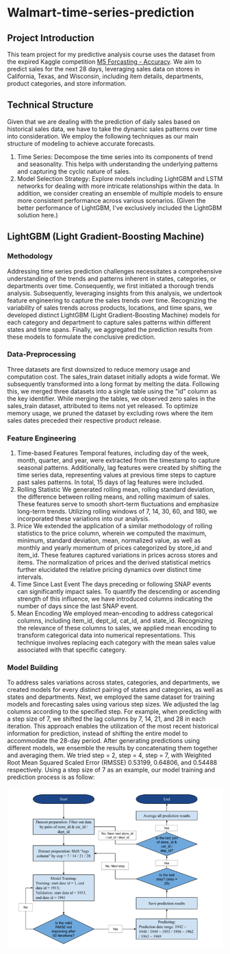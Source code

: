 # Walmart-time-series-prediction
## Project Introduction
This team project for my predictive analysis course uses the dataset from the expired Kaggle competition [M5 Forcasting - Accuracy](https://www.kaggle.com/competitions/m5-forecasting-accuracy/overview). We aim to predict sales for the next 28 days, leveraging sales data on stores in California, Texas, and Wisconsin, including item details, departments, product categories, and store information.
## Technical Structure
Given that we are dealing with the prediction of daily sales based on historical sales data, we have to  take the dynamic sales patterns over time into consideration. We employ the following techniques as our main structure of modeling to achieve accurate forecasts.
1. Time Series: Decompose the time series into its components of trend and seasonality. This helps with understanding the underlying patterns and capturing the cyclic nature of sales.
2. Model Selection Strategy: Explore models including LightGBM and LSTM networks for dealing with more intricate relationships within the data. In addition, we consider creating an ensemble of multiple models to ensure more consistent performance across various scenarios.
(Given the better performance of LightGBM, I've exclusively included the LightGBM solution here.)

## LightGBM (Light Gradient-Boosting Machine)
### Methodology
Addressing time series prediction challenges necessitates a comprehensive understanding of the trends and patterns inherent in states, categories, or departments over time. Consequently, we first initiated a thorough trends analysis. Subsequently, leveraging insights from this analysis, we undertook feature engineering to capture the sales trends over time. Recognizing the variability of sales trends across products, locations, and time spans, we developed distinct LightGBM (Light Gradient-Boosting Machine) models for each category and department to capture sales patterns within different states and time spans. Finally, we aggregated the prediction results from these models to formulate the conclusive prediction.
### Data-Preprocessing
Three datasets are first downsized to reduce memory usage and computation cost. The sales_train dataset initially adopts a wide format. We subsequently transformed into a long format by melting the data. Following this, we merged three datasets into a single table using the "id" column as the key identifier. 
While merging the tables, we observed zero sales in the sales_train dataset, attributed to items not yet released. To optimize memory usage, we pruned the dataset by excluding rows where the item sales dates preceded their respective product release. 
### Feature Engineering
1. Time-based Features
Temporal features, including day of the week, month, quarter, and year, were extracted from the timestamp to capture seasonal patterns. Additionally, lag features were created by shifting the time series data, representing values at previous time steps to capture past sales patterns. In total, 15 days of lag features were included.
2. Rolling Statistic
We generated rolling mean, rolling standard deviation, the difference between rolling means, and rolling maximum of sales. These features serve to smooth short-term fluctuations and emphasize long-term trends. Utilizing rolling windows of 7, 14, 30, 60, and 180, we incorporated these variations into our analysis.
3. Price
We extended the application of a similar methodology of rolling statistics to the price column, wherein we computed the maximum, minimum, standard deviation, mean, normalized value, as well as monthly and yearly momentum of prices categorized by store_id and item_id. These features captured variations in prices across stores and items. The normalization of prices and the derived statistical metrics further elucidated the relative pricing dynamics over distinct time intervals.
4. Time Since Last Event
The days preceding or following SNAP events can significantly impact sales. To quantify the descending or ascending strength of this influence, we have introduced columns indicating the number of days since the last SNAP event.
5. Mean Encoding
We employed mean-encoding to address categorical columns, including item_id, dept_id, cat_id, and state_id. Recognizing the relevance of these columns to sales, we applied mean encoding to transform categorical data into numerical representations. This technique involves replacing each category with the mean sales value associated with that specific category.
### Model Building
To address sales variations across states, categories, and departments, we created models for every distinct pairing of states and categories, as well as states and departments. 
Next, we employed the same dataset for training models and forecasting sales using various step sizes. We adjusted the lag columns according to the specified step. For example, when predicting with a step size of 7, we shifted the lag columns by 7, 14, 21, and 28 in each iteration. This approach enables the utilization of the most recent historical information for prediction, instead of shifting the entire model to accommodate the 28-day period. 
After generating predictions using different models, we ensemble the results by concatenating them together and averaging them. We tried step = 2, step = 4, step = 7, with Weighted Root Mean Squared Scaled Error (RMSSE) 0.53199, 0.64806, and 0.54488  respectively.
Using a step size of 7 as an example, our model training and prediction process is as follow:

![LightGBM Flow Chart](lightgbm_flow_chart.png)

